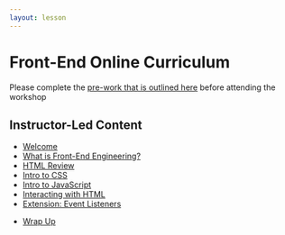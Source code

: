 ```yaml
---
layout: lesson
---
```


# Front-End Online Curriculum

Please complete the [pre-work that is outlined here](./pre-work) before attending the workshop

## Instructor-Led Content

- [Welcome](./welcome-fee-single)
- [What is Front-End Engineering?](./what-is-fee)
- [HTML Review](./html-review)
- [Intro to CSS](../archive/a11y-single/css)
- [Intro to JavaScript](./intro-to-js)
- [Interacting with HTML](./interacting-with-html)
- [Extension: Event Listeners](./event-listeners)
<!-- - [Extensions](./extensions) -->
- [Wrap Up](./wrap-up-single)



<!-- # Front-End Online Curriculum -->

<!-- - [Welcome](./welcome-fee-weekend)
- [What is Front-End Engineering?](./what-is-fee)
- [HTML Review](./html-review)
- [Intro to CSS](../archive/a11y-single/css)
- [Intro to JavaScript](./intro-to-js)
- [Interacting with HTML](./interacting-with-html)
- [Event Listeners](./event-listeners)
- [Extensions](./extensions)
- [Wrap Up](./wrap-up-weekend) -->
